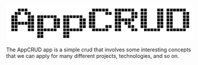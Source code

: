 
![AppCRUD_logo](/Images/AppCRUD_logo.png)

The AppCRUD app is a simple crud that involves some interesting concepts that we can apply for many different projects, technologies, and so on.


